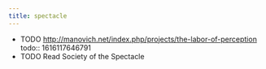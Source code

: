 ```yaml
---
title: spectacle
---
```


- TODO http://manovich.net/index.php/projects/the-labor-of-perception
  todo:: 1616117646791
- TODO Read Society of the Spectacle